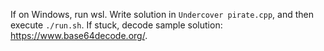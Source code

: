 If on Windows, run wsl.
Write solution in `Undercover pirate.cpp`, and then execute `./run.sh`.
If stuck, decode sample solution: https://www.base64decode.org/.